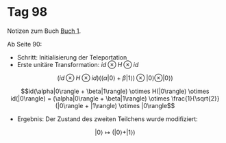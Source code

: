 # Tag 98

Notizen zum Buch [Buch 1](../Buch1.md).

Ab Seite 90:
* Schritt: Initialisierung der Teleportation
* Erste unitäre Transformation: $id \otimes H \otimes id$
```math
(id \otimes H \otimes id)((\alpha|0\rangle + \beta|1\rangle) \otimes |0\rangle \otimes |0\rangle)
```
```math
id(\alpha|0\rangle + \beta|1\rangle) \otimes H(|0\rangle) \otimes id(|0\rangle)
=
(\alpha|0\rangle + \beta|1\rangle) \otimes \frac{1}{\sqrt{2}}(|0\rangle + |1\rangle) \otimes |0\rangle
```
* Ergebnis: Der Zustand des zweiten Teilchens wurde modifiziert:
```math
|0\rangle \longmapsto (|0\rangle + |1\rangle)
```
